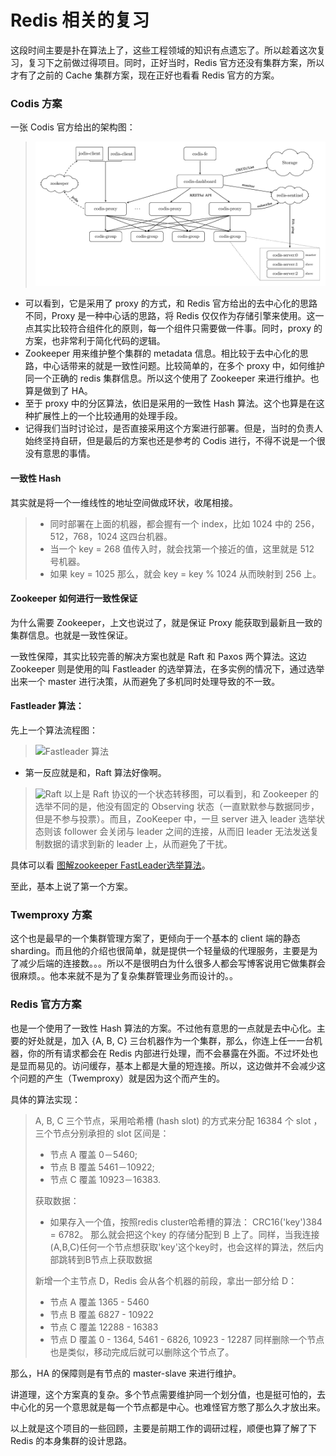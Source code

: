 Redis 相关的复习
===

这段时间主要是扑在算法上了，这些工程领域的知识有点遗忘了。所以趁着这次复习，复习下之前做过得项目。同时，正好当时，Redis 官方还没有集群方案，所以才有了之前的 Cache 集群方案，现在正好也看看 Redis 官方的方案。

### Codis 方案
一张 Codis 官方给出的架构图：
> ![Codis](https://raw.githubusercontent.com/CodisLabs/codis/release3.2/doc/pictures/architecture.png)

+ 可以看到，它是采用了 proxy 的方式，和 Redis 官方给出的去中心化的思路不同，Proxy 是一种中心话的思路，将 Redis 仅仅作为存储引擎来使用。这一点其实比较符合组件化的原则，每一个组件只需要做一件事。同时，proxy 的方案，也非常利于简化代码的逻辑。
+ Zookeeper 用来维护整个集群的 metadata 信息。相比较于去中心化的思路，中心话带来的就是一致性问题。比较简单的，在多个 proxy 中，如何维护同一个正确的 redis 集群信息。所以这个使用了 Zookeeper 来进行维护。也算是做到了 HA。
+ 至于 proxy 中的分区算法，依旧是采用的一致性 Hash 算法。这个也算是在这种扩展性上的一个比较通用的处理手段。
+ 记得我们当时讨论过，是否直接采用这个方案进行部署。但是，当时的负责人始终坚持自研，但是最后的方案也还是参考的 Codis 进行，不得不说是一个很没有意思的事情。

#### 一致性 Hash
其实就是将一个一维线性的地址空间做成环状，收尾相接。
> + 同时部署在上面的机器，都会握有一个 index，比如 1024 中的 256，512，768，1024 这四台机器。
> + 当一个 key = 268 值传入时，就会找第一个接近的值，这里就是 512 号机器。
> + 如果 key = 1025 那么，就会 key = key % 1024 从而映射到 256 上。

#### Zookeeper 如何进行一致性保证
为什么需要 Zookeeper，上文也说过了，就是保证 Proxy 能获取到最新且一致的集群信息。也就是一致性保证。

一致性保障，其实比较完善的解决方案也就是 Raft 和 Paxos 两个算法。这边 Zookeeper 则是使用的叫 Fastleader 的选举算法，在多实例的情况下，通过选举出来一个 master 进行决策，从而避免了多机同时处理导致的不一致。

#### Fastleader 算法：
先上一个算法流程图：
> ![Fastleader 算法](http://img.blog.csdn.net/20161028191602360?watermark/2/text/aHR0cDovL2Jsb2cuY3Nkbi5uZXQv/font/5a6L5L2T/fontsize/400/fill/I0JBQkFCMA==/dissolve/70/gravity/Center)
+ 第一反应就是和，Raft 算法好像啊。
> ![Raft](https://images2015.cnblogs.com/blog/815275/201603/815275-20160301175331861-266461745.png)
以上是 Raft 协议的一个状态转移图，可以看到，和 Zookeeper 的选举不同的是，他没有固定的 Observing 状态（一直默默参与数据同步，但是不参与投票）。而且，ZooKeeper 中，一旦 server 进入 leader 选举状态则该 follower 会关闭与 leader 之间的连接，从而旧 leader 无法发送复制数据的请求到新的 leader 上，从而避免了干扰。

具体可以看 [图解zookeeper FastLeader选举算法](http://www.open-open.com/lib/view/open1413796647528.html)。

至此，基本上说了第一个方案。

### Twemproxy 方案
这个也是最早的一个集群管理方案了，更倾向于一个基本的 client 端的静态 sharding。而且他的介绍也很简单，就是提供一个轻量级的代理服务，主要是为了减少后端的连接数。。。所以不是很明白为什么很多人都会写博客说用它做集群会很麻烦。。他本来就不是为了复杂集群管理业务而设计的。。

### Redis 官方方案
也是一个使用了一致性 Hash 算法的方案。不过他有意思的一点就是去中心化。主要的好处就是，加入 {A, B, C} 三台机器作为一个集群，那么，你连上任一一台机器，你的所有请求都会在 Redis 内部进行处理，而不会暴露在外面。不过坏处也是显而易见的。访问缓存，基本上都是大量的短连接。所以，这边做并不会减少这个问题的产生（Twemproxy）就是因为这个而产生的。

具体的算法实现：

> A, B, C 三个节点，采用哈希槽 (hash slot) 的方式来分配 16384 个 slot ，三个节点分别承担的 slot 区间是：
> + 节点 A 覆盖 0－5460;
> + 节点 B 覆盖 5461－10922;
> + 节点 C 覆盖 10923－16383.
>
> 获取数据：
> + 如果存入一个值，按照redis cluster哈希槽的算法： CRC16('key')384 = 6782。 那么就会把这个key 的存储分配到 B 上了。同样，当我连接(A,B,C)任何一个节点想获取'key'这个key时，也会这样的算法，然后内部跳转到B节点上获取数据
>
> 新增一个主节点 D，Redis 会从各个机器的前段，拿出一部分给 D：
> + 节点 A 覆盖 1365 - 5460
> + 节点 B 覆盖 6827 - 10922
> + 节点 C 覆盖 12288 - 16383
> + 节点 D 覆盖 0 - 1364, 5461 - 6826, 10923 - 12287
> 同样删除一个节点也是类似，移动完成后就可以删除这个节点了。

那么，HA 的保障则是有节点的 master-slave 来进行维护。

讲道理，这个方案真的复杂。多个节点需要维护同一个划分值，也是挺可怕的，去中心化的另一个意思就是每一个节点都是中心。也难怪官方憋了那么久才放出来。

以上就是这个项目的一些回顾，主要是前期工作的调研过程，顺便也算了解了下 Redis 的本身集群的设计思路。
